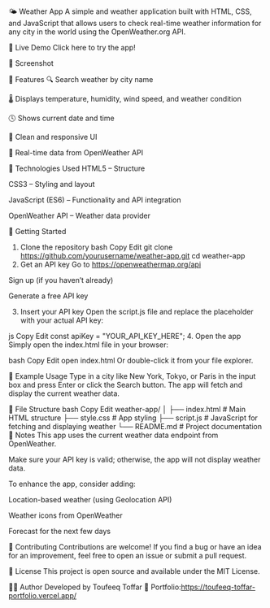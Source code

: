 🌤️ Weather App
A simple and weather application built with HTML, CSS, and JavaScript that allows users to check real-time weather information for any city in the world using the OpenWeather.org API.

🔗 Live Demo
Click here to try the app!

📸 Screenshot

🧰 Features
🔍 Search weather by city name

🌡️ Displays temperature, humidity, wind speed, and weather condition

🕓 Shows current date and time

🎨 Clean and responsive UI

📡 Real-time data from OpenWeather API

🚀 Technologies Used
HTML5 – Structure

CSS3 – Styling and layout

JavaScript (ES6) – Functionality and API integration

OpenWeather API – Weather data provider

🔑 Getting Started
1. Clone the repository
bash
Copy
Edit
git clone https://github.com/yourusername/weather-app.git
cd weather-app
2. Get an API key
Go to https://openweathermap.org/api

Sign up (if you haven’t already)

Generate a free API key

3. Insert your API key
Open the script.js file and replace the placeholder with your actual API key:

js
Copy
Edit
const apiKey = "YOUR_API_KEY_HERE";
4. Open the app
Simply open the index.html file in your browser:

bash
Copy
Edit
open index.html
Or double-click it from your file explorer.

🧪 Example Usage
Type in a city like New York, Tokyo, or Paris in the input box and press Enter or click the Search button. The app will fetch and display the current weather data.

📁 File Structure
bash
Copy
Edit
weather-app/
│
├── index.html       # Main HTML structure
├── style.css        # App styling
├── script.js        # JavaScript for fetching and displaying weather
└── README.md        # Project documentation
📌 Notes
This app uses the current weather data endpoint from OpenWeather.

Make sure your API key is valid; otherwise, the app will not display weather data.

To enhance the app, consider adding:

Location-based weather (using Geolocation API)

Weather icons from OpenWeather

Forecast for the next few days

🤝 Contributing
Contributions are welcome! If you find a bug or have an idea for an improvement, feel free to open an issue or submit a pull request.

📄 License
This project is open source and available under the MIT License.

🙋‍♂️ Author
Developed by Toufeeq Toffar
🔗 Portfolio:https://toufeeq-toffar-portfolio.vercel.app/ 
